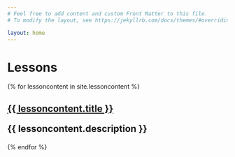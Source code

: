 ```yaml
---
# Feel free to add content and custom Front Matter to this file.
# To modify the layout, see https://jekyllrb.com/docs/themes/#overriding-theme-defaults

layout: home
---
```

<h1> Lessons </h1>

{% for lessoncontent in site.lessoncontent %}
  <h2>
    <a href="{{ site.url }}{{ lessoncontent.url }}">
      {{ lessoncontent.title }} 
    </a>
    <p> {{ lessoncontent.description }} </p>
  </h2>
{% endfor %}
